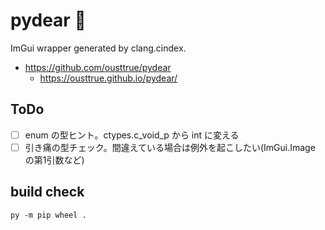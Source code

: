 # pydear 🦌

ImGui wrapper generated by clang.cindex. 

-   <https://github.com/ousttrue/pydear>
    -   <https://ousttrue.github.io/pydear/>


## ToDo

* [ ] enum の型ヒント。ctypes.c_void_p から int に変える
* [ ] 引き痛の型チェック。間違えている場合は例外を起こしたい(ImGui.Image の第1引数など)

## build check

```
py -m pip wheel .
```
